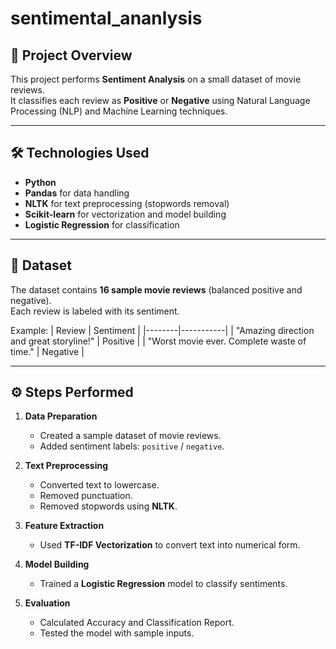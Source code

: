 # sentimental_ananlysis
## 📌 Project Overview
This project performs **Sentiment Analysis** on a small dataset of movie reviews.  
It classifies each review as **Positive** or **Negative** using Natural Language Processing (NLP) and Machine Learning techniques.

---

## 🛠 Technologies Used
- **Python**
- **Pandas** for data handling
- **NLTK** for text preprocessing (stopwords removal)
- **Scikit-learn** for vectorization and model building
- **Logistic Regression** for classification

---

## 📂 Dataset
The dataset contains **16 sample movie reviews** (balanced positive and negative).  
Each review is labeled with its sentiment.

Example:
| Review | Sentiment |
|--------|-----------|
| "Amazing direction and great storyline!" | Positive |
| "Worst movie ever. Complete waste of time." | Negative |

---

## ⚙ Steps Performed

1. **Data Preparation**  
   - Created a sample dataset of movie reviews.
   - Added sentiment labels: `positive` / `negative`.

2. **Text Preprocessing**  
   - Converted text to lowercase.
   - Removed punctuation.
   - Removed stopwords using **NLTK**.

3. **Feature Extraction**  
   - Used **TF-IDF Vectorization** to convert text into numerical form.

4. **Model Building**  
   - Trained a **Logistic Regression** model to classify sentiments.

5. **Evaluation**  
   - Calculated Accuracy and Classification Report.
   - Tested the model with sample inputs.
